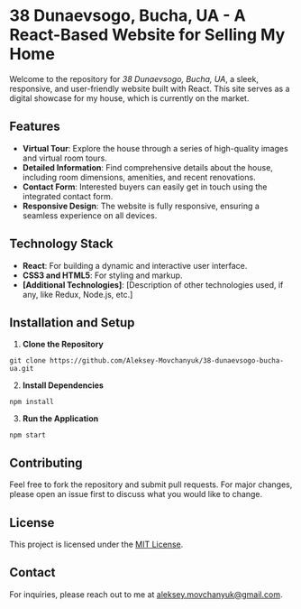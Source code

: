 # 38 Dunaevsogo, Bucha, UA - A React-Based Website for Selling My Home

Welcome to the repository for *38 Dunaevsogo, Bucha, UA*, a sleek, responsive, and user-friendly website built with React. This site serves as a digital showcase for my house, which is currently on the market.

## Features

- **Virtual Tour**: Explore the house through a series of high-quality images and virtual room tours.
- **Detailed Information**: Find comprehensive details about the house, including room dimensions, amenities, and recent renovations.
- **Contact Form**: Interested buyers can easily get in touch using the integrated contact form.
- **Responsive Design**: The website is fully responsive, ensuring a seamless experience on all devices.

## Technology Stack

- **React**: For building a dynamic and interactive user interface.
- **CSS3 and HTML5**: For styling and markup.
- **[Additional Technologies]**: [Description of other technologies used, if any, like Redux, Node.js, etc.]

## Installation and Setup

1. **Clone the Repository**
```
git clone https://github.com/Aleksey-Movchanyuk/38-dunaevsogo-bucha-ua.git
```
2. **Install Dependencies**
```
npm install
```
3. **Run the Application**
```
npm start
```

## Contributing

Feel free to fork the repository and submit pull requests. For major changes, please open an issue first to discuss what you would like to change.

## License

This project is licensed under the [MIT License](LICENSE).

## Contact

For inquiries, please reach out to me at aleksey.movchanyuk@gmail.com.
